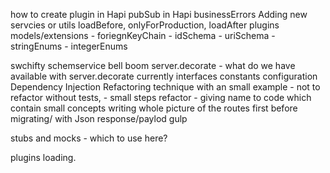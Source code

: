 how to create plugin in Hapi
pubSub in Hapi
businessErrors
Adding new servcies or utils
loadBefore, onlyForProduction, loadAfter plugins
models/extensions
    - foriegnKeyChain
    - idSchema
    - uriSchema
    - stringEnums
    - integerEnums

swchifty
schemservice
bell
boom
server.decorate
    - what do we have available with server.decorate currently
interfaces
constants
configuration
Dependency Injection
Refactoring technique with an small example
    - not to refactor without tests,
    - small steps refactor
    - giving name to code which contain small concepts
writing whole picture of the routes first before migrating/ with Json response/paylod
gulp

stubs and mocks
    - which to use here?
    
plugins loading.
